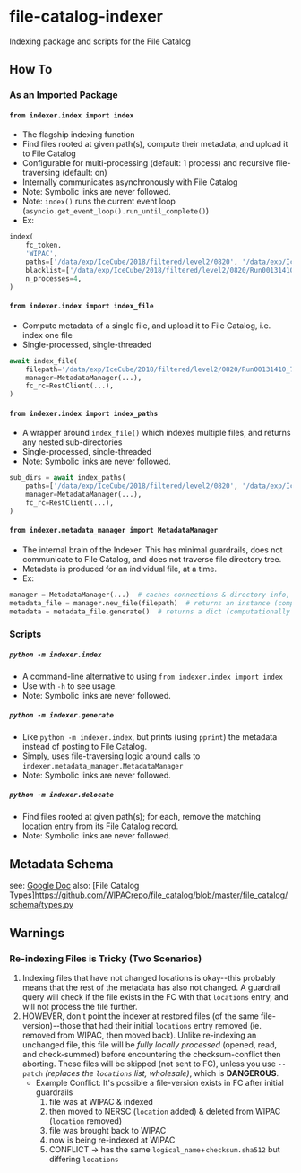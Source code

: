 # file-catalog-indexer
Indexing package and scripts for the File Catalog

## How To

### As an Imported Package
#### `from indexer.index import index`
- The flagship indexing function
- Find files rooted at given path(s), compute their metadata, and upload it to File Catalog
- Configurable for multi-processing (default: 1 process) and recursive file-traversing (default: on)
- Internally communicates asynchronously with File Catalog
- Note: Symbolic links are never followed.
- Note: `index()` runs the current event loop (`asyncio.get_event_loop().run_until_complete()`)
- Ex:
```python
index(
    fc_token,
    'WIPAC',
    paths=['/data/exp/IceCube/2018/filtered/level2/0820', '/data/exp/IceCube/2018/filtered/level2/0825'],
    blacklist=['/data/exp/IceCube/2018/filtered/level2/0820/Run00131410_74'],
    n_processes=4,
)
 ```

#### `from indexer.index import index_file`
- Compute metadata of a single file, and upload it to File Catalog, i.e. index one file
- Single-processed, single-threaded
```python
await index_file(
    filepath='/data/exp/IceCube/2018/filtered/level2/0820/Run00131410_74/Level2_IC86.2018_data_Run00131410_Subrun00000000_00000172.i3.zst',
    manager=MetadataManager(...),
    fc_rc=RestClient(...),
)
```

#### `from indexer.index import index_paths`
- A wrapper around `index_file()` which indexes multiple files, and returns any nested sub-directories
- Single-processed, single-threaded
- Note: Symbolic links are never followed.
```python
sub_dirs = await index_paths(
    paths=['/data/exp/IceCube/2018/filtered/level2/0820', '/data/exp/IceCube/2018/filtered/level2/0825'],
    manager=MetadataManager(...),
    fc_rc=RestClient(...),
)
```

#### `from indexer.metadata_manager import MetadataManager`
- The internal brain of the Indexer. This has minimal guardrails, does not communicate to File Catalog, and does not traverse file directory tree.
- Metadata is produced for an individual file, at a time.
- Ex:
```python
manager = MetadataManager(...)  # caches connections & directory info, manages metadata collection
metadata_file = manager.new_file(filepath)  # returns an instance (computationally light)
metadata = metadata_file.generate()  # returns a dict (computationally intense)
 ```

### Scripts
##### `python -m indexer.index`
- A command-line alternative to using `from indexer.index import index`
- Use with `-h` to see usage.
- Note: Symbolic links are never followed.

##### `python -m indexer.generate`
- Like `python -m indexer.index`, but prints (using `pprint`) the metadata instead of posting to File Catalog.
- Simply, uses file-traversing logic around calls to `indexer.metadata_manager.MetadataManager`
- Note: Symbolic links are never followed.

##### `python -m indexer.delocate`
- Find files rooted at given path(s); for each, remove the matching location entry from its File Catalog record.
- Note: Symbolic links are never followed.


## Metadata Schema
see: [Google Doc](https://docs.google.com/document/d/14SanUWiYEbgarElt0YXSn_2We-rwT-ePO5Fg7rrM9lw/edit?usp=sharing)
also: [File Catalog Types]https://github.com/WIPACrepo/file_catalog/blob/master/file_catalog/schema/types.py


## Warnings

### Re-indexing Files is Tricky (Two Scenarios)
1. Indexing files that have not changed locations is okay--this probably means that the rest of the metadata has also not changed. A guardrail query will check if the file exists in the FC with that `locations` entry, and will not process the file further.
2. HOWEVER, don't point the indexer at restored files (of the same file-version)--those that had their initial `locations` entry removed (ie. removed from WIPAC, then moved back). Unlike re-indexing an unchanged file, this file will be *fully locally processed* (opened, read, and check-summed) before encountering the checksum-conflict then aborting. These files will be skipped (not sent to FC), unless you use `--patch` *(replaces the `locations` list, wholesale)*, which is **DANGEROUS**.
	- Example Conflict: It's possible a file-version exists in FC after initial guardrails
		1. file was at WIPAC & indexed
		2. then moved to NERSC (`location` added) & deleted from WIPAC (`location` removed)
		3. file was brought back to WIPAC
		4. now is being re-indexed at WIPAC
		5. CONFLICT -> has the same `logical_name`+`checksum.sha512` but differing `locations`